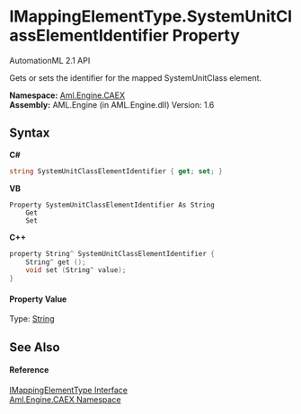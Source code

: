 # IMappingElementType.SystemUnitClassElementIdentifier Property 
AutomationML 2.1 API 

Gets or sets the identifier for the mapped SystemUnitClass element.

**Namespace:**&nbsp;<a href="N_Aml_Engine_CAEX">Aml.Engine.CAEX</a><br />**Assembly:**&nbsp;AML.Engine (in AML.Engine.dll) Version: 1.6

## Syntax

**C#**<br />
``` C#
string SystemUnitClassElementIdentifier { get; set; }
```

**VB**<br />
``` VB
Property SystemUnitClassElementIdentifier As String
	Get
	Set
```

**C++**<br />
``` C++
property String^ SystemUnitClassElementIdentifier {
	String^ get ();
	void set (String^ value);
}
```


#### Property Value
Type: <a href="https://docs.microsoft.com/dotnet/api/system.string" target="_parent" rel="noopener noreferrer">String</a>

## See Also


#### Reference
<a href="T_Aml_Engine_CAEX_IMappingElementType">IMappingElementType Interface</a><br /><a href="N_Aml_Engine_CAEX">Aml.Engine.CAEX Namespace</a><br />